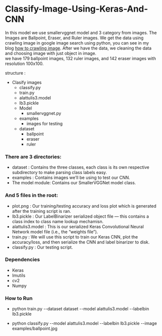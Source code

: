 # Classify-Image-Using-Keras-And-CNN
In this model we use smallervggnet model and 3 category from images. The Images are Ballpoint, Eraser, and Ruler images. 
We get the data using crawling image in google image search using python, you can see in my blog [how to crawling image](https://thinkstudioo.blogspot.co.id/2018/03/crawling-images-in-google-images.html).
After we have the data, we cleaning the data and choosing image with just object in image.  
we have 179 ballpoint images, 132 ruler images, and 142 eraser images with resolution 100x100.

structure :

* Clasify images
  * classify.py
  * train.py
  * alattulis3.model
  * lb3.pickle
  * Model
    * smallervggnet.py
  * examples
    * images for testing
  * dataset
    * ballpoint
    * eraser
    * ruler

### There are 3 directories:
* dataset : Contains the three classes, each class is its own respective subdirectory to make parsing class labels easy.
* examples : Contains images we’ll be using to test our CNN.
* The model  module: Contains our SmallerVGGNet  model class.

### And 5 files in the root:
* plot.png : Our training/testing accuracy and loss plot which is generated after the training script is ran.
* lb3.pickle : Our LabelBinarizer  serialized object file — this contains a class index to class name lookup mechamisn.
* alattulis3.model : This is our serialized Keras Convolutional Neural Network model file (i.e., the “weights file”).
* train.py : We will use this script to train our Keras CNN, plot the accuracy/loss, and then serialize the CNN and label binarizer to disk.
* classify.py : Our testing script.

### Dependencies
* Keras
* Imutils
* cv2
* Numpy
                  
### How to Run
* python train.py --dataset dataset --model alattulis3.model --labelbin lb3.pickle

* python classify.py --model alattulis3.model --labelbin lb3.pickle --image examples/ballpoint.jpg
